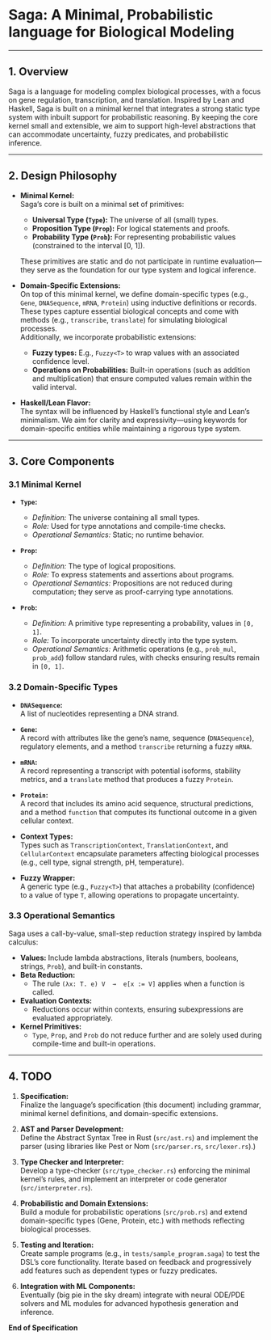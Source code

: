 # Saga: A Minimal, Probabilistic language for Biological Modeling
---

## 1. Overview

Saga is a language for modeling complex biological processes, with a focus on gene regulation, transcription, and translation. Inspired by Lean and Haskell, Saga is built on a minimal kernel that integrates a strong static type system with inbuilt support for probabilistic reasoning. By keeping the core kernel small and extensible, we aim to support high-level abstractions that can accommodate uncertainty, fuzzy predicates, and probabilistic inference.

---

## 2. Design Philosophy

- **Minimal Kernel:**  
  Saga’s core is built on a minimal set of primitives:
  - **Universal Type (`Type`):** The universe of all (small) types.
  - **Proposition Type (`Prop`):** For logical statements and proofs.
  - **Probability Type (`Prob`):** For representing probabilistic values (constrained to the interval [0, 1]).

  These primitives are static and do not participate in runtime evaluation—they serve as the foundation for our type system and logical inference.

- **Domain-Specific Extensions:**  
  On top of this minimal kernel, we define domain-specific types (e.g., `Gene`, `DNASequence`, `mRNA`, `Protein`) using inductive definitions or records. These types capture essential biological concepts and come with methods (e.g., `transcribe`, `translate`) for simulating biological processes.  
  Additionally, we incorporate probabilistic extensions:
  - **Fuzzy types:** E.g., `Fuzzy<T>` to wrap values with an associated confidence level.
  - **Operations on Probabilities:** Built-in operations (such as addition and multiplication) that ensure computed values remain within the valid interval.

- **Haskell/Lean Flavor:**  
  The syntax will be influenced by Haskell’s functional style and Lean’s minimalism. We aim for clarity and expressivity—using keywords for domain-specific entities while maintaining a rigorous type system.

---

## 3. Core Components

### 3.1 Minimal Kernel

- **`Type`:**  
  - *Definition:* The universe containing all small types.  
  - *Role:* Used for type annotations and compile-time checks.  
  - *Operational Semantics:* Static; no runtime behavior.

- **`Prop`:**  
  - *Definition:* The type of logical propositions.  
  - *Role:* To express statements and assertions about programs.  
  - *Operational Semantics:* Propositions are not reduced during computation; they serve as proof-carrying type annotations.

- **`Prob`:**  
  - *Definition:* A primitive type representing a probability, values in `[0, 1]`.  
  - *Role:* To incorporate uncertainty directly into the type system.  
  - *Operational Semantics:* Arithmetic operations (e.g., `prob_mul`, `prob_add`) follow standard rules, with checks ensuring results remain in `[0, 1]`.

### 3.2 Domain-Specific Types

- **`DNASequence`:**  
  A list of nucleotides representing a DNA strand.

- **`Gene`:**  
  A record with attributes like the gene’s name, sequence (`DNASequence`), regulatory elements, and a method `transcribe` returning a fuzzy `mRNA`.

- **`mRNA`:**  
  A record representing a transcript with potential isoforms, stability metrics, and a `translate` method that produces a fuzzy `Protein`.

- **`Protein`:**  
  A record that includes its amino acid sequence, structural predictions, and a method `function` that computes its functional outcome in a given cellular context.

- **Context Types:**  
  Types such as `TranscriptionContext`, `TranslationContext`, and `CellularContext` encapsulate parameters affecting biological processes (e.g., cell type, signal strength, pH, temperature).

- **Fuzzy Wrapper:**  
  A generic type (e.g., `Fuzzy<T>`) that attaches a probability (confidence) to a value of type `T`, allowing operations to propagate uncertainty.

### 3.3 Operational Semantics

Saga uses a call-by-value, small-step reduction strategy inspired by lambda calculus:
- **Values:** Include lambda abstractions, literals (numbers, booleans, strings, `Prob`), and built-in constants.
- **Beta Reduction:**  
  - The rule `(λx: T. e) V  →  e[x := V]` applies when a function is called.
- **Evaluation Contexts:**  
  - Reductions occur within contexts, ensuring subexpressions are evaluated appropriately.
- **Kernel Primitives:**  
  - `Type`, `Prop`, and `Prob` do not reduce further and are solely used during compile-time and built-in operations.

---

## 4. TODO

1. **Specification:**  
   Finalize the language’s specification (this document) including grammar, minimal kernel definitions, and domain-specific extensions.

2. **AST and Parser Development:**  
   Define the Abstract Syntax Tree in Rust (`src/ast.rs`) and implement the parser (using libraries like Pest or Nom (`src/parser.rs`, `src/lexer.rs`).)

3. **Type Checker and Interpreter:**  
   Develop a type-checker (`src/type_checker.rs`) enforcing the minimal kernel’s rules, and implement an interpreter or code generator (`src/interpreter.rs`).

4. **Probabilistic and Domain Extensions:**  
   Build a module for probabilistic operations (`src/prob.rs`) and extend domain-specific types (Gene, Protein, etc.) with methods reflecting biological processes.

5. **Testing and Iteration:**  
   Create sample programs (e.g., in `tests/sample_program.saga`) to test the DSL’s core functionality. Iterate based on feedback and progressively add features such as dependent types or fuzzy predicates.

6. **Integration with ML Components:**  
   Eventually (big pie in the sky dream) integrate with neural ODE/PDE solvers and ML modules for advanced hypothesis generation and inference.

**End of Specification**
